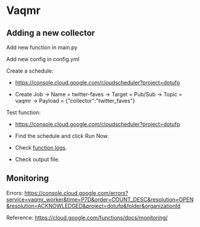 # Vaqmr

## Adding a new collector

Add new function in main.py

Add new config in config.yml

Create a schedule:

- <https://console.cloud.google.com/cloudscheduler?project=dotufp>

- Create Job -> Name = twitter-faves -> Target = Pub/Sub -> Topic = vaqmr -> Payload = {"collector":"twitter_faves"}

Test function:

- <https://console.cloud.google.com/cloudscheduler?project=dotufp>

- Find the schedule and click Run Now.

- Check [function logs](https://console.cloud.google.com/logs/viewer?project=dotufp&resource=cloud_function%2Ffunction_name%2Fvaqmr_worker%2Fregion%2Fus-central1&minLogLevel=0&expandAll=false).

- Check output file.

## Monitoring

Errors: <https://console.cloud.google.com/errors?service=vaqmr_worker&time=P7D&order=COUNT_DESC&resolution=OPEN&resolution=ACKNOWLEDGED&project=dotufp&folder&organizationId>

Reference: <https://cloud.google.com/functions/docs/monitoring/>
